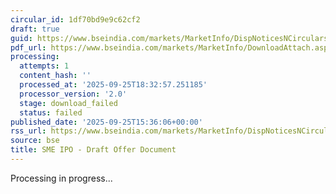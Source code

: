 ```yaml
---
circular_id: 1df70bd9e9c62cf2
draft: true
guid: https://www.bseindia.com/markets/MarketInfo/DispNoticesNCirculars.aspx?Noticeid={94F13A39-D2B0-4468-BEB3-CA1C355DD76E}&noticeno=20250925-61&dt=09/25/2025&icount=61&totcount=65&flag=0
pdf_url: https://www.bseindia.com/markets/MarketInfo/DownloadAttach.aspx?id=20250925-61&attachedId=
processing:
  attempts: 1
  content_hash: ''
  processed_at: '2025-09-25T18:32:57.251185'
  processor_version: '2.0'
  stage: download_failed
  status: failed
published_date: '2025-09-25T15:36:06+00:00'
rss_url: https://www.bseindia.com/markets/MarketInfo/DispNoticesNCirculars.aspx?Noticeid={94F13A39-D2B0-4468-BEB3-CA1C355DD76E}&noticeno=20250925-61&dt=09/25/2025&icount=61&totcount=65&flag=0
source: bse
title: SME IPO - Draft Offer Document
---
```


Processing in progress...